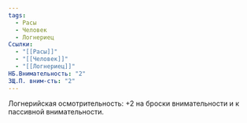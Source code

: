 ```yaml
---
tags:
  - Расы
  - Человек
  - Логнериец
Ссылки:
  - "[[Расы]]"
  - "[[Человек]]"
  - "[[Логнериец]]"
НБ.Внимательность: "2"
ЗЩ.П. вним-сть: "2"
---
```

Логнерийская осмотрительность:
+2 на броски внимательности и к пассивной внимательности.









